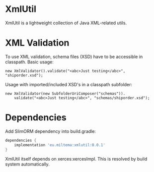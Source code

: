 # XmlUtil

XmlUtil is a lightweight collection of Java XML-related utils.

# XML Validation

To use XML validation, schema files (XSD) have to be accessible in classpath. Basic usage:

```
new XmlValidator().validate("<abc>Just testing</abc>", "shiporder.xsd");
```

Usage with imported/included XSD's in a classpath subfolder:

```
new XmlValidator(new SubfolderUriComposer("schemas")).
	validate("<abc>Just testing</abc>", "schemas/shiporder.xsd");

```

# Dependencies

Add SlimORM dependency into build.gradle:

```gradle
dependencies {
    implementation 'eu.miltema:xmlutil:0.0.1'
}
```
XmlUtil itself depends on xerces:xercesImpl. This is resolved by build system automatically.

